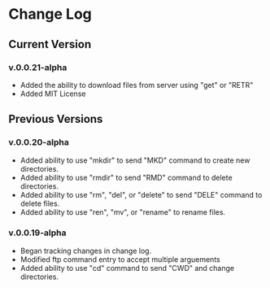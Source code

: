 # Change Log

## Current Version

### v.0.0.21-alpha

* Added the ability to download files from server using "get" or "RETR"
* Added MIT License

## Previous Versions

### v.0.0.20-alpha

* Added ability to use "mkdir" to send "MKD" command to create new directories.
* Added ability to use "rmdir" to send "RMD" command to delete directories.
* Added ability to use "rm", "del", or "delete" to send "DELE" command to delete files.
* Added ability to use "ren", "mv", or "rename" to rename files.

### v.0.0.19-alpha

* Began tracking changes in change log.
* Modified ftp command entry to accept multiple arguements
* Added ability to use "cd" command to send "CWD" and change directories.